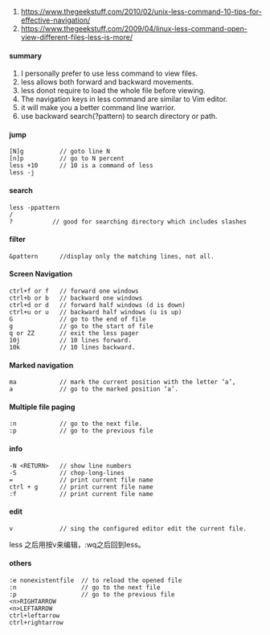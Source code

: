 1. https://www.thegeekstuff.com/2010/02/unix-less-command-10-tips-for-effective-navigation/
1. https://www.thegeekstuff.com/2009/04/linux-less-command-open-view-different-files-less-is-more/

#### summary
1. I personally prefer to use less command to view files.
1. less allows both forward and backward movements.
1. less donot require to load the whole file before viewing. 
1. The navigation keys in less command are similar to Vim editor.
1. it will make you a better command line warrior.
1.  use backward search(?pattern) to search directory or path.

#### jump
```
[N]g          // goto line N
[n]p          // go to N percent
less +10      // 10 is a command of less
less -j 
```
#### search
```
less -ppattern
/
?           // good for searching directory which includes slashes
```

#### filter
```
&pattern      //display only the matching lines, not all.
```

#### Screen Navigation
```
ctrl+f or f   // forward one windows
ctrl+b or b   // backward one windows
ctrl+d or d   // forward half windows (d is down)
ctrl+u or u   // backward half windows (u is up)
G             // go to the end of file
g             // go to the start of file
q or ZZ       // exit the less pager
10j           // 10 lines forward.
10k           // 10 lines backward.
```

#### Marked navigation
```
ma            // mark the current position with the letter ‘a’,
a             // go to the marked position ‘a’.
```
#### Multiple file paging
```
:n            // go to the next file.
:p            // go to the previous file
```

#### info
```
-N <RETURN>   // show line numbers
-S            // chop-long-lines
=             // print current file name
ctrl + g      // print current file name
:f            // print current file name
```

#### edit
```
v             // sing the configured editor edit the current file.
```
less 之后用按v来编辑，:wq之后回到less。

#### others
  
```
:e nonexistentfile  // to reload the opened file
:n                  // go to the next file
:p                  // go to the previous file
<n>RIGHTARROW
<n>LEFTARROW
ctrl+leftarrow
ctrl+rightarrow
```

